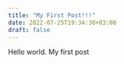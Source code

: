 ```yaml
---
title: "My First Post!!!"
date: 2022-07-25T19:34:30+03:00
draft: false
---
```


Hello world. My first post

